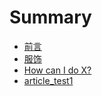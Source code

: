 # Summary

* [前言](README.md)
* [服饰](first-question.md)
* [How can I do X?](second-question.md)
* [article\_test1](articletest1.md)

